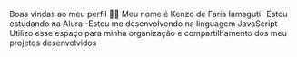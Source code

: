 Boas vindas ao meu perfil 💙💙
Meu nome é Kenzo de Faria Iamaguti
-Estou estudando na Alura
-Estou me desenvolvendo na linguagem JavaScript
-Utilizo esse espaço para minha organização e compartilhamento dos meu projetos desenvolvidos
